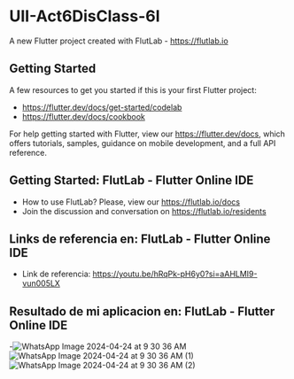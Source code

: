 # UII-Act6DisClass-6I

A new Flutter project created with FlutLab - https://flutlab.io

## Getting Started

A few resources to get you started if this is your first Flutter project:

- https://flutter.dev/docs/get-started/codelab
- https://flutter.dev/docs/cookbook

For help getting started with Flutter, view our
https://flutter.dev/docs, which offers tutorials,
samples, guidance on mobile development, and a full API reference.

## Getting Started: FlutLab - Flutter Online IDE

- How to use FlutLab? Please, view our https://flutlab.io/docs
- Join the discussion and conversation on https://flutlab.io/residents

## Links de referencia en: FlutLab - Flutter Online IDE

- Link de referencia: https://youtu.be/hRqPk-pH6y0?si=aAHLMI9-vun005LX

## Resultado de mi aplicacion en: FlutLab - Flutter Online IDE
-![WhatsApp Image 2024-04-24 at 9 30 36 AM](https://github.com/EdgarM128/UII_Act6_DisClass/assets/145927073/e7849bff-cc32-4640-b703-e553d557735e)
![WhatsApp Image 2024-04-24 at 9 30 36 AM (1)](https://github.com/EdgarM128/UII_Act6_DisClass/assets/145927073/aea81149-2b37-4fd5-9d2c-4d4f8cda9764)
![WhatsApp Image 2024-04-24 at 9 30 36 AM (2)](https://github.com/EdgarM128/UII_Act6_DisClass/assets/145927073/850b9cb6-0e49-413f-9096-5ccc4e713db9)
